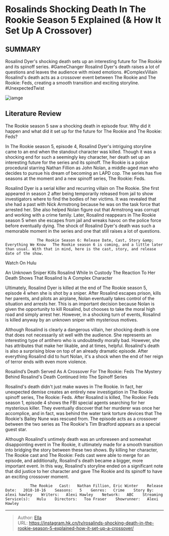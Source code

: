 # Rosalinds Shocking Death In The Rookie Season 5 Explained (&amp; How It Set Up A Crossover)


## SUMMARY 



  Rosalind Dyer&#39;s shocking death sets up an interesting future for The Rookie and its spinoff series. #GameChanger   Rosalind Dyer&#39;s death raises a lot of questions and leaves the audience with mixed emotions. #ComplexVillain   Rosalind&#39;s death acts as a crossover event between The Rookie and The Rookie: Feds, creating a smooth transition and exciting storyline. #UnexpectedTwist  

![iamge](https://static1.srcdn.com/wordpress/wp-content/uploads/2023/07/rookie-rosalind-death-explained-crossover-setup.jpg)

## Literature Review
The Rookie season 5 saw a shocking death in episode four. Why did it happen and what did it set up for the future for The Rookie and The Rookie: Feds?




In The Rookie season 5, episode 4, Rosalind Dyer&#39;s intriguing storyline came to an end when the standout character was killed. Though it was a shocking end for such a seemingly key character, her death set up an interesting future for the series and its spinoff. The Rookie is a police procedural starring Nathan Fillion as John Nolan, a middle-aged man who decides to pursue his dream of becoming an LAPD cop. The series has five seasons at the moment and a new spinoff series, The Rookie: Feds.




Rosalind Dyer is a serial killer and recurring villain on The Rookie. She first appeared in season 2 after being temporarily released from jail to show investigators where to find the bodies of her victims. It was revealed that she had a past with Nick Armstrong because he was on the task force that arrested her. She also helped Nolan figure out that Armstrong was corrupt and working with a crime family. Later, Rosalind reappears in The Rookie season 5 when she escapes from jail and wreaks havoc on the police force before eventually dying. The shock of Rosalind Dyer&#39;s death was such a memorable moment in the series and one that still raises a lot of questions.

                  The Rookie Season 6: Release Date, Cast, Story &amp; Everything We Know   The Rookie season 6 is coming, and a little later than usual. With that in mind, here is the cast, story, and release date of the show.    

Watch On Hulu


 An Unknown Sniper Kills Rosalind While In Custody 
The Reaction To Her Death Shows That Rosalind Is A Complex Character
         




Ultimately, Rosalind Dyer is killed at the end of The Rookie season 5, episode 4 when she is shot by a sniper. After Rosalind escapes prison, kills her parents, and pilots an airplane, Nolan eventually takes control of the situation and arrests her. This is an important decision because Nolan is given the opportunity to kill Rosalind, but chooses to take the moral high road and simply arrest her. However, in a shocking turn of events, Rosalind is killed anyway by an unknown sniper with mysterious motives.

Although Rosalind is clearly a dangerous villain, her shocking death is one that does not necessarily sit well with the audience. She represents an interesting type of antihero who is undoubtedly morally bad. However, she has attributes that make her likable, and at times, helpful. Rosalind&#39;s death is also a surprising blow on top of an already dramatic episode. After everything Rosalind did to hurt Nolan, it&#39;s a shock when the end of her reign of terror ends with even more violence.






 Rosalind’s Death Served As A Crossover For The Rookie: Feds 
The Mystery Behind Rosalind&#39;s Death Continued Into The Spinoff Series
          

Rosalind&#39;s death didn&#39;t just make waves in The Rookie. In fact, her unexpected demise creates an entirely new investigation in The Rookie spinoff series, The Rookie: Feds. After Rosalind is killed, The Rookie: Feds season 1, episode 4 shows the FBI special agents searching for her mysterious killer. They eventually discover that her murderer was once her accomplice, and in fact, was behind the water tank torture devices that The Rookie&#39;s Bailey Nune was rescued from. The episode acts as a crossover between the two series as The Rookie&#39;s Tim Bradford appears as a special guest star.

Although Rosalind&#39;s untimely death was an unforeseen and somewhat disappointing event in The Rookie, it ultimately made for a smooth transition into bridging the story between these two shows. By killing her character, The Rookie cast and The Rookie: Feds cast were able to merge for an episode, and additionally, Rosalind&#39;s death became a bigger, more important event. In this way, Rosalind&#39;s storyline ended on a significant note that did justice to her character and gave The Rookie and its spinoff to have an exciting crossover moment.




               The Rookie   Cast:   Nathan Fillion, Eric Winter    Release Date:   2018-10-16    Seasons:   5    Genres:   Crime    Story By:   alexi hawley    Writers:   Alexi Hawley    Network:   ABC    Streaming Service(s):   Hulu    Directors:   Toa Fraser    Showrunner:   Alexi Hawley      

---

> Author: [Ella](https://instagram.hk.cn/)  
> URL: https://instagram.hk.cn/tv/rosalinds-shocking-death-in-the-rookie-season-5-explained-how-it-set-up-a-crossover/  

